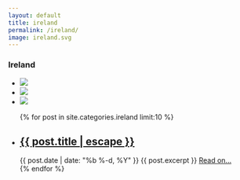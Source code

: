 ```yaml
---
layout: default
title: ireland
permalink: /ireland/
image: ireland.svg
---
```


<div class="row">
	<div class="country-header">
		<a class="back-explore glyphicon glyphicon-chevron-left" href="{{site.baseurl}}/continents/europe/"></a>
		<h3 class="country-heading">Ireland</h3>
	</div>
</div>

<div class="row">
	<ul class="country-stats-container">
		<li class=""><img class="" src="{{site.baseurl}}/assets/countries/irelandpop.svg"/></li>
		<li class=""><img class="" src="{{site.baseurl}}/assets/countries/irelandcap.svg"/></li>
		<li class=""><img class="" src="{{site.baseurl}}/assets/countries/irelandflag.svg"/></li>
	</ul>
	<ul class="post-list col-md-8 col-md-offset-2">
		{% for post in site.categories.ireland limit:10 %}
			<li class='single-post'>
			    <h2><a class="post-link" href="{{ post.url | prepend: site.baseurl }}">{{ post.title | escape }}</a></h2>
				<span class="post-meta">{{ post.date | date: "%b %-d, %Y" }}</span>
				<span class="post-excerpt">{{ post.excerpt }} </span><a class="post-end-link" href="{{ post.url | prepend: site.baseurl }}"> Read on...</a>
			 </li>
		{% endfor %}
	</ul>
</div>
